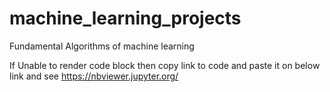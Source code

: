 # machine_learning_projects
Fundamental Algorithms of machine learning

If Unable to render code block then copy link to code and paste it on below link and see
https://nbviewer.jupyter.org/
